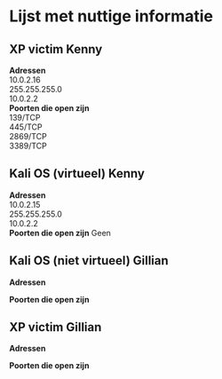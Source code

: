 # **Lijst met nuttige informatie**

## **XP victim Kenny**  
**Adressen**  
10.0.2.16  
255.255.255.0  
10.0.2.2  
**Poorten die open zijn**  
139/TCP  
445/TCP  
2869/TCP  
3389/TCP  

## **Kali OS (virtueel) Kenny**  
**Adressen**  
10.0.2.15  
255.255.255.0  
10.0.2.2  
**Poorten die open zijn**
Geen

## **Kali OS (niet virtueel) Gillian**
**Adressen**

**Poorten die open zijn**

## **XP victim Gillian**
**Adressen**

**Poorten die open zijn**


